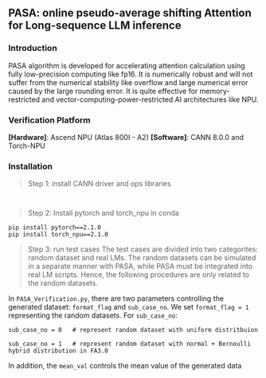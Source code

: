 ## PASA: online pseudo-average shifting Attention for Long-sequence LLM inference

### Introduction
PASA algorithm is developed for accelerating attention calculation using fully low-precision computing like fp16. It is numerically robust and will not suffer from the numerical stability like overflow and large numerical error caused by the large rounding error. It is quite effective for memory-restricted and vector-computing-power-restricted AI architectures like NPU. 

### Verification Platform
**[Hardware]**: Ascend NPU (Atlas 800I - A2)
**[Software]**: CANN 8.0.0 and Torch-NPU

### Installation
> Step 1: install CANN driver and ops libraries
```


```

> Step 2: Install pytorch and torch\_npu in conda
```
pip install pytorch==2.1.0
pip install torch_npu==2.1.0
```

> Step 3: run test cases
The test cases are divided into two categorites: random dataset and real LMs. The random datasets can be simulated in a separate manner with PASA, while PASA must be integrated into real LM scripts. Hence, the following procedures are only related to the random datasets.

In ```PASA_Verification.py```, there are two parameters controlling the generated dataset: ```format_flag``` and ```sub_case_no```. We set ```format_flag = 1``` representing the random datasets. For ```sub_case_no```:

```
sub_case_no = 0   # represent random dataset with uniform distritbuion
```
```
sub_case_no = 1   # represent random dataset with normal + Bernoulli hybrid distribution in FA3.0
```

In addition, the ```mean_val``` controls the mean value of the generated data 





